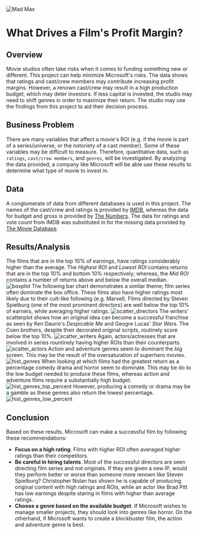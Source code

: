 ![Mad Max](https://github.com/Jko0425/phase1_project/blob/main/Mad%20Max.jpg)
# What Drives a Film's Profit Margin?

## Overview
Movie studios often take risks when it comes to funding something new or different. This project can help minimize Microsoft's risks. The data shows that ratings and cast/crew members may contribute increasing profit margins. However, a renown cast/crew may result in a high production budget, which may deter investors. If less capital is invested, the studio may need to shift genres in order to maximize their return. The studio may use the findings from this project to aid their decision process.

## Business Problem
There are many variables that affect a movie's ROI (e.g. if the movie is part of a series/universe, or the notoriety of a cast member). Some of these variables may be difficult to measure. Therefore, quantitative data, such as `ratings`, `cast/crew members`, and `genres`, will be investigated. By analyzing the data provided, a company like Microsoft will be able use these results to determine what type of movie to invest in.

## Data
A conglomerate of data from different databases is used in this project. The names of the cast/crew and ratings is provided by [IMDB](https://www.imdb.com/), whereas the data for budget and gross is provided by [The Numbers](https://www.the-numbers.com/). The data for ratings and vote count from IMDB was substituted in for the missing data provided by [The Movie Database](https://www.themoviedb.org/?language=en-US).

## Results/Analysis
The films that are in the top 10% of earnings, have ratings considerably higher than the average. The _Highest ROI_ and _Lowest ROI_ contains returns that are in the top 10% and bottom 10% respectively; whereas, the _Mid ROI_ contains a number of returns above and below the overall median.
![boxplot](https://github.com/Jko0425/phase1_project/blob/main/Data_charts/boxplot.png)
The following bar chart demonstrates a similar theme; film series often dominate the box office. These films also have higher ratings most likely due to their cult-like following (e.g. Marvel). Films directed by Steven Spielburg (one of the most prominent directors) are well below the top 10% of earners, while averaging higher ratings.
![scatter_directors](https://github.com/Jko0425/phase1_project/blob/main/Data_charts/bar_chart_directors.png)
The writers' scatterplot shows how an original idea can become a successful franchise as seen by Ken Daurio's _Despicable Me_ and Geogre Lucas' _Star Wars_. The Coen brothers, despite their decorated original scripts, routinely score below the top 10%. 
![scatter_writers](https://github.com/Jko0425/phase1_project/blob/main/Data_charts/bar_chart_writers.png)
Again, actors/actresses that are involved in series rountinely having higher ROIs than their counterparts.
![scatter_actors](https://github.com/Jko0425/phase1_project/blob/main/Data_charts/bar_chart_actors.png)
Action and adventure genres seem to dominant the big screen. This may be the result of the oversaturation of superhero movies. 
![hist_genres](https://github.com/Jko0425/phase1_project/blob/main/Data_charts/hist_genres.png)
When looking at which films had the greatest return as a percentage comedy drama and horror seem to dominate. This may be do to the low budget needed to produce these films, whereas action and adventure films require a substantially high budget.
![hist_genres_top_percent](https://github.com/Jko0425/phase1_project/blob/main/Data_charts/hist_genres_top_percent.png)
However, producing a comedy or drama may be a gamble as these genres also return the lowest percentage.
![hist_genres_low_percent](https://github.com/Jko0425/phase1_project/blob/main/Data_charts/hist_genres_low_percent.png)

## Conclusion
Based on these results, Microsoft can make a successful film by following these recommendations:
* __Focus on a high rating__. Films with higher ROI often averaged higher ratings than their competitors.
* __Be careful in hiring talents__. Most of the successful directors are seen directing film series and not originals. If they are given a new IP, would they perform better or worse than someone more renown like Steven Spielburg? Christopher Nolan has shown he is capable of producing original content with high ratings and ROIs, while an actor like Brad Pitt has low earnings despite staring in films with higher than average ratings.
* __Choose a genre based on the available budget__. If Microsoft wishes to manage smaller projects, they should look into genres like horror. On the otherhand, if Microsoft wants to create a blockbuster film, the action and adventure genre is best.
